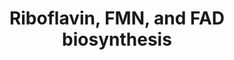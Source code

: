 ---
annotations:
- id: PW:0000137
  parent: classic metabolic pathway
  type: Pathway Ontology
  value: riboflavin metabolic pathway
authors:
- M.Braymer
- MaintBot
- Ddigles
- Egonw
- Mkutmon
- DeSl
- Eweitz
description: ''
last-edited: 2021-05-20
organisms:
- Saccharomyces cerevisiae
redirect_from:
- /index.php/Pathway:WP381
- /instance/WP381
- /instance/WP381_rr117333
revision: r117333
schema-jsonld:
- '@context': https://schema.org/
  '@id': https://wikipathways.github.io/pathways/WP381.html
  '@type': Dataset
  creator:
    '@type': Organization
    name: WikiPathways
  description: ''
  keywords:
  - 3 H2O
  - 3,4-Dihydroxy-2-butanone-4-P
  - 6,7-dimethyl-8-(1-D-ribityl)lumazine
  - ADP
  - ATP
  - FAD
  - FAD1
  - FMN
  - FMN1
  - GTP
  - RIB1
  - RIB2
  - RIB3
  - RIB4
  - RIB5
  - RIB7
  - formate
  - phosphate
  - pyrophosphate
  - riboflavin
  - ribulose-5-phosphate
  license: CC0
  name: Riboflavin, FMN, and FAD biosynthesis
seo: CreativeWork
title: Riboflavin, FMN, and FAD biosynthesis
wpid: WP381
---